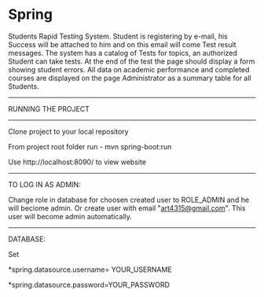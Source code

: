 # Spring
Students Rapid Testing System. Student is registering
by e-mail, his Success will be attached to him and on this email will come
Test result messages. The system has a catalog of Tests for
topics, an authorized Student can take tests. At the end of the test
the page should display a form showing student errors. All
data on academic performance and completed courses are displayed on the page
Administrator as a summary table for all Students.


*******
RUNNING THE PROJECT
*******
Clone project to your local repository

From project root folder run - mvn spring-boot:run

Use http://localhost:8090/ to view website

***********
TO LOG IN AS ADMIN: 

Change role in database for choosen created user to ROLE_ADMIN and he will beciome admin. 
Or create user with email "art4315@gmail.com". This user will become admin automatically.  

********
DATABASE:

Set 

*spring.datasource.username= YOUR_USERNAME

*spring.datasource.password=YOUR_PASSWORD

